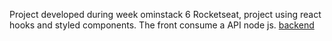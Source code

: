 Project developed during week ominstack 6 Rocketseat, project using react hooks and styled components. The front consume a API  node js. [backend](https://github.com/SistemasSouza/ominstack-6-backend)